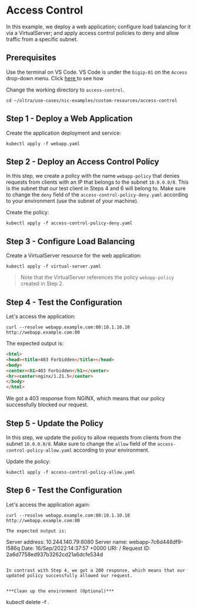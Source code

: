 # Access Control

In this example, we deploy a web application; configure load balancing for it via a VirtualServer; and apply access control policies to deny and allow traffic from a specific subnet.

## Prerequisites
Use the terminal on VS Code. VS Code is under the `bigip-01` on the `Access` drop-down menu. Click <a href="https://raw.githubusercontent.com/F5EMEA/oltra/main/vscode.png"> here </a> to see how 

Change the working directory to `access-control`.
```
cd ~/oltra/use-cases/nic-examples/custom-resources/access-control
```

## Step 1 - Deploy a Web Application

Create the application deployment and service:
```
kubectl apply -f webapp.yaml
```

## Step 2 - Deploy an Access Control Policy

In this step, we create a policy with the name `webapp-policy` that denies requests from clients with an IP that belongs to the subnet `10.0.0.0/8`. This is the subnet that our test client in Steps 4 and 6 will belong to. Make sure to change the `deny` field of the `access-control-policy-deny.yaml` according to your environment (use the subnet of your machine).

Create the policy:
```
kubectl apply -f access-control-policy-deny.yaml
```

## Step 3 - Configure Load Balancing

Create a VirtualServer resource for the web application:
```
kubectl apply -f virtual-server.yaml
```

> Note that the VirtualServer references the policy `webapp-policy` created in Step 2.

## Step 4 - Test the Configuration

Let's access the application:
```
curl --resolve webapp.example.com:80:10.1.10.10 http://webapp.example.com:80
```

The expected output is:
```html
<html>
<head><title>403 Forbidden</title></head>
<body>
<center><h1>403 Forbidden</h1></center>
<hr><center>nginx/1.21.5</center>
</body>
</html>
```

We got a 403 response from NGINX, which means that our policy successfully blocked our request. 

## Step 5 - Update the Policy

In this step, we update the policy to allow requests from clients from the subnet `10.0.0.0/8`. Make sure to change the `allow` field of the `access-control-policy-allow.yaml` according to your environment. 

Update the policy:
```
kubectl apply -f access-control-policy-allow.yaml
```

## Step 6 - Test the Configuration

Let's access the application again:
```
curl --resolve webapp.example.com:80:10.1.10.10 http://webapp.example.com:80

The expected output is:
```
Server address: 10.244.140.79:8080
Server name: webapp-7c6d448df9-l586q
Date: 16/Sep/2022:14:37:57 +0000
URI: /
Request ID: 2a6d7758ed937b3262cd21a6dcfe534d
```

In contrast with Step 4, we got a 200 response, which means that our updated policy successfully allowed our request.


***Clean up the environment (Optional)***
```
kubectl delete -f .
```